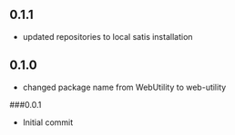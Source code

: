 ## 0.1.1

 - updated repositories to local satis installation

## 0.1.0

 - changed package name from WebUtility to web-utility

###0.0.1

- Initial commit